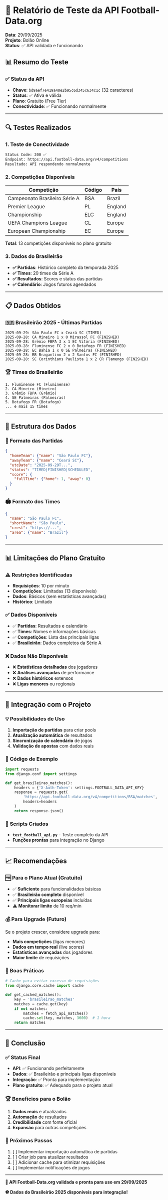 # 🏈 Relatório de Teste da API Football-Data.org
**Data**: 29/09/2025  
**Projeto**: Bolão Online  
**Status**: ✅ API validada e funcionando  

## 📊 Resumo do Teste

### ✅ **Status da API**
- **Chave**: `bd9aef7e419a40e2b95c6d345c634c1c` (32 caracteres)
- **Status**: ✅ Ativa e válida
- **Plano**: Gratuito (Free Tier)
- **Conectividade**: ✅ Funcionando normalmente

---

## 🔍 Testes Realizados

### 1. **Teste de Conectividade**
```bash
Status Code: 200 ✅
Endpoint: https://api.football-data.org/v4/competitions
Resultado: API respondendo normalmente
```

### 2. **Competições Disponíveis**
| Competição | Código | País |
|------------|--------|------|
| Campeonato Brasileiro Série A | BSA | Brazil |
| Premier League | PL | England |
| Championship | ELC | England |
| UEFA Champions League | CL | Europe |
| European Championship | EC | Europe |

**Total**: 13 competições disponíveis no plano gratuito

### 3. **Dados do Brasileirão**
- **✅ Partidas**: Histórico completo da temporada 2025
- **✅ Times**: 20 times da Série A
- **✅ Resultados**: Scores e status das partidas
- **✅ Calendário**: Jogos futuros agendados

---

## 📋 Dados Obtidos

### 🇧🇷 **Brasileirão 2025 - Últimas Partidas**
```
2025-09-29: São Paulo FC x Ceará SC (TIMED)
2025-09-28: CA Mineiro 1 x 0 Mirassol FC (FINISHED)
2025-09-28: Grêmio FBPA 3 x 1 EC Vitória (FINISHED)
2025-09-28: Fluminense FC 2 x 0 Botafogo FR (FINISHED)
2025-09-28: EC Bahia 1 x 0 SE Palmeiras (FINISHED)
2025-09-28: RB Bragantino 2 x 2 Santos FC (FINISHED)
2025-09-28: SC Corinthians Paulista 1 x 2 CR Flamengo (FINISHED)
```

### 🏆 **Times do Brasileirão**
```
1. Fluminense FC (Fluminense)
2. CA Mineiro (Mineiro) 
3. Grêmio FBPA (Grêmio)
4. SE Palmeiras (Palmeiras)
5. Botafogo FR (Botafogo)
... e mais 15 times
```

---

## 🔧 Estrutura dos Dados

### 📅 **Formato das Partidas**
```json
{
  "homeTeam": {"name": "São Paulo FC"},
  "awayTeam": {"name": "Ceará SC"},
  "utcDate": "2025-09-29T...",
  "status": "TIMED|FINISHED|SCHEDULED",
  "score": {
    "fullTime": {"home": 1, "away": 0}
  }
}
```

### 🏟️ **Formato dos Times**
```json
{
  "name": "São Paulo FC",
  "shortName": "São Paulo",
  "crest": "https://...",
  "area": {"name": "Brazil"}
}
```

---

## 📊 Limitações do Plano Gratuito

### ⚠️ **Restrições Identificadas**
- **Requisições**: 10 por minuto
- **Competições**: Limitadas (13 disponíveis)
- **Dados**: Básicos (sem estatísticas avançadas)
- **Histórico**: Limitado

### ✅ **Dados Disponíveis**
- ✅ **Partidas**: Resultados e calendário
- ✅ **Times**: Nomes e informações básicas
- ✅ **Competições**: Lista das principais ligas
- ✅ **Brasileirão**: Dados completos da Série A

### ❌ **Dados Não Disponíveis**
- ❌ **Estatísticas detalhadas** dos jogadores
- ❌ **Análises avançadas** de performance
- ❌ **Dados históricos** extensos
- ❌ **Ligas menores** ou regionais

---

## 🚀 Integração com o Projeto

### 💡 **Possibilidades de Uso**
1. **Importação de partidas** para criar pools
2. **Atualização automática** de resultados
3. **Sincronização de calendário** de jogos
4. **Validação de apostas** com dados reais

### 📝 **Código de Exemplo**
```python
import requests
from django.conf import settings

def get_brasileirao_matches():
    headers = {'X-Auth-Token': settings.FOOTBALL_DATA_API_KEY}
    response = requests.get(
        'https://api.football-data.org/v4/competitions/BSA/matches',
        headers=headers
    )
    return response.json()
```

### 🔄 **Scripts Criados**
- **`test_football_api.py`** - Teste completo da API
- **Funções prontas** para integração no Django

---

## 📈 Recomendações

### 🆓 **Para o Plano Atual (Gratuito)**
- ✅ **Suficiente** para funcionalidades básicas
- ✅ **Brasileirão completo** disponível
- ✅ **Principais ligas europeias** incluídas
- ⚠️ **Monitorar limite** de 10 req/min

### 💰 **Para Upgrade (Futuro)**
Se o projeto crescer, considere upgrade para:
- **Mais competições** (ligas menores)
- **Dados em tempo real** (live scores)
- **Estatísticas avançadas** dos jogadores
- **Maior limite** de requisições

### 🔄 **Boas Práticas**
```python
# Cache para evitar excesso de requisições
from django.core.cache import cache

def get_cached_matches():
    key = 'brasileirao_matches'
    matches = cache.get(key)
    if not matches:
        matches = fetch_api_matches()
        cache.set(key, matches, 3600)  # 1 hora
    return matches
```

---

## 🎯 Conclusão

### ✅ **Status Final**
- **API**: ✅ Funcionando perfeitamente
- **Dados**: ✅ Brasileirão e principais ligas disponíveis
- **Integração**: ✅ Pronta para implementação
- **Plano gratuito**: ✅ Adequado para o projeto atual

### 🏆 **Benefícios para o Bolão**
1. **Dados reais** e atualizados
2. **Automação** de resultados
3. **Credibilidade** com fonte oficial
4. **Expansão** para outras competições

### 🚀 **Próximos Passos**
1. [ ] Implementar importação automática de partidas
2. [ ] Criar job para atualizar resultados
3. [ ] Adicionar cache para otimizar requisições
4. [ ] Implementar notificações de jogos

---

**🏈 API Football-Data.org validada e pronta para uso em 29/09/2025**

**⚽ Dados do Brasileirão 2025 disponíveis para integração!**